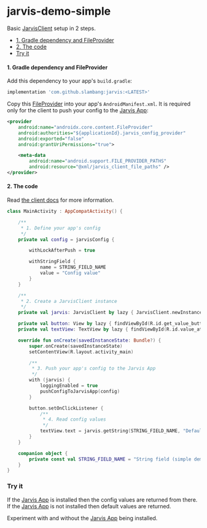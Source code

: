 # jarvis-demo-simple

Basic [JarvisClient](../jarvis-client) setup in 2 steps.  

- [1. Gradle dependency and FileProvider](#1-gradle-dependency-and-fileprovider)
- [2. The code](#2-the-code)
- [Try it](#try-it)

#### 1. Gradle dependency and FileProvider

Add this dependency to your app's `build.gradle`:

```groovy
implementation 'com.github.slambang:jarvis:<LATEST>'
```

Copy this [FileProvider](https://developer.android.com/reference/androidx/core/content/FileProvider) into your app's `AndroidManifest.xml`. It is required only for the client to push your config to the [Jarvis App](../jarvis-app):

```xml
<provider
    android:name="androidx.core.content.FileProvider"
    android:authorities="${applicationId}.jarvis_config_provider"
    android:exported="false"
    android:grantUriPermissions="true">

    <meta-data
        android:name="android.support.FILE_PROVIDER_PATHS"
        android:resource="@xml/jarvis_client_file_paths" />
</provider>
```

#### 2. The code

Read [the client docs](https://htmlpreview.github.io/?https://github.com/slambang/jarvis/main/docs/index.html) for more information.

```kotlin
class MainActivity : AppCompatActivity() {

    /**
     * 1. Define your app's config
     */
    private val config = jarvisConfig {

        withLockAfterPush = true

        withStringField {
            name = STRING_FIELD_NAME
            value = "Config value"
        }
    }

    /**
     * 2. Create a JarvisClient instance
     */
    private val jarvis: JarvisClient by lazy { JarvisClient.newInstance(this) }

    private val button: View by lazy { findViewById(R.id.get_value_button) }
    private val textView: TextView by lazy { findViewById(R.id.value_at_runtime) }

    override fun onCreate(savedInstanceState: Bundle?) {
        super.onCreate(savedInstanceState)
        setContentView(R.layout.activity_main)

        /**
         * 3. Push your app's config to the Jarvis App
         */
        with (jarvis) {
            loggingEnabled = true
            pushConfigToJarvisApp(config)
        }

        button.setOnClickListener {
            /**
             * 4. Read config values
             */
            textView.text = jarvis.getString(STRING_FIELD_NAME, "Default value")
        }
    }

    companion object {
        private const val STRING_FIELD_NAME = "String field (simple demo)"
    }
}
```

### Try it

If the [Jarvis App](../jarvis-app) is installed then the config values are returned from there.
If the [Jarvis App](../jarvis-app) is not installed then default values are returned.

Experiment with and without the [Jarvis App](../jarvis-app) being installed.  

